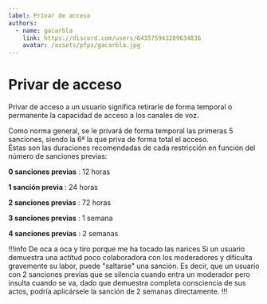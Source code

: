 ```yaml
---
label: Privar de acceso
authors:
  - name: gacarbla
    link: https://discord.com/users/643575943289634836
    avatar: /assets/pfps/gacarbla.jpg
---
```


# Privar de acceso

Privar de acceso a un usuario significa retirarle de forma temporal o permanente la capacidad de acceso a los canales de voz.

Como norma general, se le privará de forma temporal las primeras 5 sanciones, siendo la 6ª la que priva de forma total el acceso.<br>Éstas son las duraciones recomendadas de cada restricción en función del número de sanciones previas:

**0 sanciones previas**
:   12 horas

**1 sanción previa**
:   24 horas

**2 sanciones previas**
:   72 horas

**3 sanciones previas**
:   1 semana

**4 sanciones previas**
:   2 semanas

!!!info De oca a oca y tiro porque me ha tocado las narices
Si un usuario demuestra una actitud poco colaboradora con los moderadores y dificulta gravemente su labor, puede "saltarse" una sanción. Es decir, que un usuario con 2 sanciones previas que se silencia cuando entra un moderador pero insulta cuando se va, dado que demuestra completa consciencia de sus actos, podría aplicársele la sanción de 2 semanas directamente.
!!!